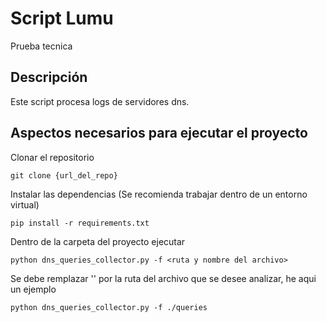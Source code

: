 # Script Lumu

Prueba tecnica

## Descripción

Este script procesa logs de servidores dns.

## Aspectos necesarios para ejecutar el proyecto

Clonar el repositorio

```
git clone {url_del_repo}
```

Instalar las dependencias (Se recomienda trabajar dentro de un entorno virtual)

```
pip install -r requirements.txt
```

Dentro de la carpeta del proyecto ejecutar 

```
python dns_queries_collector.py -f <ruta y nombre del archivo>
```

Se debe remplazar '<ruta y nombre del archivo>' por la ruta del archivo que se desee analizar, he aqui un ejemplo

```
python dns_queries_collector.py -f ./queries
```
